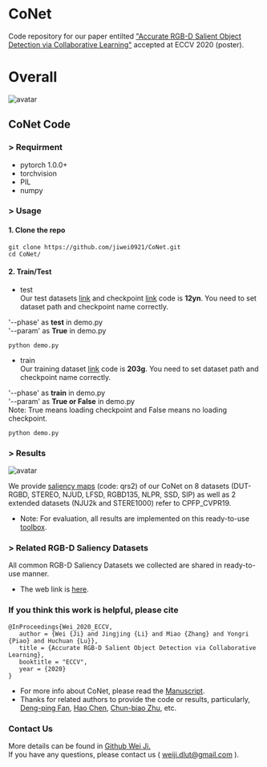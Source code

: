 # CoNet
Code repository for our paper entilted ["Accurate RGB-D Salient Object Detection via Collaborative Learning"](https://arxiv.org/pdf/2007.11782.pdf)  accepted at ECCV 2020 (poster).

# Overall
![avatar](https://github.com/jiwei0921/CoNet/blob/master/overall111.png) 


## CoNet Code

### > Requirment
+ pytorch 1.0.0+
+ torchvision
+ PIL
+ numpy

### > Usage
#### 1. Clone the repo
```
git clone https://github.com/jiwei0921/CoNet.git
cd CoNet/
```
 
#### 2. Train/Test
+ test     
Our test datasets [link](https://github.com/jiwei0921/RGBD-SOD-datasets) and checkpoint [link](https://pan.baidu.com/s/1ceRpBrSjIxM0ut3t8awDfg) code is **12yn**. You need to set dataset path and checkpoint name correctly.        

'--phase' as **test** in demo.py   
'--param' as **True** in demo.py  
```
python demo.py
```

+ train     
Our training dataset [link](https://pan.baidu.com/s/1EMKE7pwLg70sfYvQQAB1kA) code is **203g**. You need to set dataset path and checkpoint name correctly.     

'--phase' as **train** in demo.py      
'--param' as **True or False** in demo.py        
Note: True means loading checkpoint and False means no loading checkpoint.      
```
python demo.py
```

### > Results  
![avatar](https://github.com/jiwei0921/CoNet/blob/master/Comparison.png)     
  
We provide [saliency maps](https://pan.baidu.com/s/1hQH89lhzgR3fk2Y3eI_Jww) (code: qrs2) of our CoNet on 8 datasets (DUT-RGBD, STEREO, NJUD, LFSD, RGBD135, NLPR, SSD, SIP) as well as 2 extended datasets (NJU2k and STERE1000) refer to CPFP_CVPR19.
+ Note:  For evaluation, all results are implemented on this ready-to-use [toolbox](https://github.com/jiwei0921/Saliency-Evaluation-Toolbox).

  
### > Related RGB-D Saliency Datasets
All common RGB-D Saliency Datasets we collected are shared in ready-to-use manner.       
+ The web link is [here](https://github.com/jiwei0921/RGBD-SOD-datasets).


### If you think this work is helpful, please cite
```
@InProceedings{Wei_2020_ECCV,       
   author = {Wei {Ji} and Jingjing {Li} and Miao {Zhang} and Yongri {Piao} and Huchuan {Lu}},   
   title = {Accurate RGB-D Salient Object Detection via Collaborative Learning},     
   booktitle = "ECCV",     
   year = {2020}     
}  
```

+ For more info about CoNet, please read the [Manuscript](https://arxiv.org/pdf/2007.11782.pdf).    
+ Thanks for related authors to provide the code or results, particularly, [Deng-ping Fan](http://dpfan.net), [Hao Chen](https://github.com/haochen593), [Chun-biao Zhu](https://github.com/ChunbiaoZhu), etc. 

### Contact Us
More details can be found in [Github Wei Ji.](https://github.com/jiwei0921/)    
If you have any questions, please contact us ( weiji.dlut@gmail.com ).

